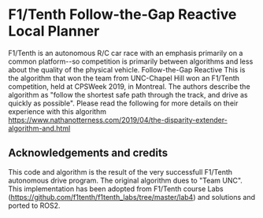 
# F1/Tenth Follow-the-Gap Reactive Local Planner

F1/Tenth is an autonomous R/C car race with an emphasis primarily on a common platform--so competition is primarily between algorithms and less about the quality of the physical vehicle. Follow-the-Gap Reactive This is the algorithm that won the team from UNC-Chapel Hill won an F1/Tenth competition, held at CPSWeek 2019, in Montreal. The authors describe the algorithm as "follow the shortest safe path through the track, and drive as quickly as possible". Please read the following for more details on their experience with this algorithm https://www.nathanotterness.com/2019/04/the-disparity-extender-algorithm-and.html

## Acknowledgements and credits

This code and algorithm is the result of the very successfull F1/Tenth autonomous drive program.  The original algorithm dues to "Team UNC".  This implementation has been adopted from F1/Tenth course Labs (https://github.com/f1tenth/f1tenth_labs/tree/master/lab4)  and solutions and ported to ROS2.  